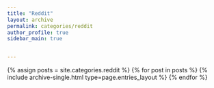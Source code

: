 ```yaml
---
title: "Reddit"
layout: archive
permalink: categories/reddit
author_profile: true
sidebar_main: true


---
```



{% assign posts = site.categories.reddit %}
{% for post in posts %} {% include archive-single.html type=page.entries_layout %} {% endfor %}
